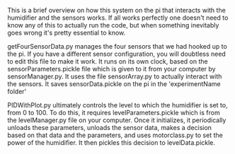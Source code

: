 This is a brief overview on how this system on the pi that interacts with the humidifier and the sensors works. If all works perfectly one doesn't need to know any of this to actually run the code, but when something inevitably goes wrong it's pretty essential to know.

getFourSensorData.py manages the four sensors that we had hooked up to the pi. If you have a different sensor configuration, you will doubtless need to edit this file to make it work. It runs on its own clock, based on the sensorParameters.pickle file which is given to it from your computer by sensorManager.py. It uses the file sensorArray.py to actually interact with the sensors. It saves sensorData.pickle on the pi in the 'experimentName folder'

PIDWithPlot.py ultimately controls the level to which the humidifier is set to, from 0 to 100. To do this, it requires levelParameters.pickle which is from the levelManager.py file on your computer. Once it initializes, it periodically unloads these parameters, unloads the sensor data, makes a decision based on that data and the parameters, and uses motorclass.py to set the power of the humidifier. It then pickles this decision to levelData.pickle.



